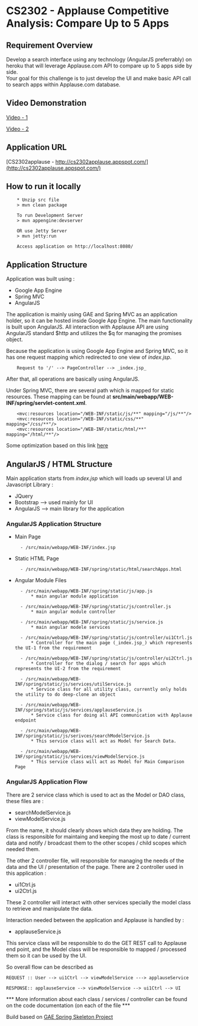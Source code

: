 # CS2302 - Applause Competitive Analysis: Compare Up to 5 Apps 

## Requirement Overview

Develop a search interface using any technology (AngularJS preferrably) 
on heroku that will leverage Applause.com API to compare up to 5 apps side by side.  
Your goal for this challenge is to just develop the UI and make basic API call to 
search apps within Applause.com database.

## Video Demonstration

[Video - 1](http://www.screencast.com/t/ZMFhQzW0S2)

[Video - 2](http://www.screencast.com/t/kkn1X7V6)


## Application URL 

[CS2302applause - http://cs2302applause.appspot.com/](http://cs2302applause.appspot.com/)

## How to run it locally

		* Unzip src file
		> mvn clean package
		
		To run Development Server
		> mvn appengine:devserver
		
		OR use Jetty Server
		> mvn jetty:run
		
		Access application on http://localhost:8080/


## Application Structure

Application was built using : 

* Google App Engine 
* Spring MVC
* AngularJS 

The application is mainly using GAE and Spring MVC as an application holder, so it
can be hosted inside Google App Engine. The main functionality is built upon AngularJS. 
All interaction with Applause API are using AngularJS standard $http and utilizes the $q
for managing the promises object. 

Because the application is using Google App Engine and Spring MVC, so it has one request 
mapping which redirected to one view of _index.jsp_.

        Request to '/' --> PageController --> _index.jsp_
    	
After that, all operations are basically using AngularJS. 

Under Spring MVC, there are several path which is mapped for static resources. These mapping can be found at __src/main/webapp/WEB-INF/spring/servlet-content.xml__. 

```
    <mvc:resources location="/WEB-INF/static/js/**" mapping="/js/**"/>
	<mvc:resources location="/WEB-INF/static/css/**" mapping="/css/**"/>
	<mvc:resources location="/WEB-INF/static/html/**" mapping="/html/**"/>
```
Some optimization based on this link [here](https://developers.google.com/appengine/articles/spring_optimization
)

## AngularJS / HTML Structure

Main application starts from _index.jsp_ which will loads up several UI and Javascript Library :

* JQuery
* Bootstrap --> used mainly for UI
* AngularJS --> main library for the application

### AngularJS Application Structure 

* Main Page
		
        - /src/main/webapp/WEB-INF/index.jsp

* Static HTML Page
        
        - /src/main/webapp/WEB-INF/spring/static/html/searchApps.html
        
* Angular Module Files

        - /src/main/webapp/WEB-INF/spring/static/js/app.js 
            * main angular module application
            
        - /src/main/webapp/WEB-INF/spring/static/js/controller.js
            * main angular module controller
            
        - /src/main/webapp/WEB-INF/spring/static/js/service.js
            * main angular modele services
            
        - /src/main/webapp/WEB-INF/spring/static/js/controller/ui1Ctrl.js
            * Controller for the main page (_index.jsp_) which represents the UI-1 from the requirement
        
        - /src/main/webapp/WEB-INF/spring/static/js/controller/ui2Ctrl.js
            * Controller for the dialog / search for apps which represents the UI-2 from the requirement

        - /src/main/webapp/WEB-INF/spring/static/js/services/utilService.js
            * Service class for all utility class, currently only holds the utility to do deep-clone an object
            
        - /src/main/webapp/WEB-INF/spring/static/js/services/applauseService.js
            * Service class for doing all API communication with Applause endpoint
            
        - /src/main/webapp/WEB-INF/spring/static/js/serivces/searchModelService.js
            * This service class will act as Model for Search Data.
            
        - /src/main/webapp/WEB-INF/spring/static/js/services/viewModelService.js
            * This service class will act as Model for Main Comparison Page
            
### AngularJS Application Flow

There are 2 service class which is used to act as the Model or DAO class, these files are :

* searchModelService.js
* viewModelService.js

From the name, it should clearly shows which data they are holding. The class is responsible for maintaing and keeping the most up to date / current data and notify / broadcast them to the other scopes / child scopes which needed them. 

The other 2 controller file, will responsible for managing the needs of the data and the UI / presentation of the page. There are 2 controller used in this application : 

* ui1Ctrl.js
* ui2Ctrl.js


These 2 controller will interact with other services specially the model class to retrieve and manipulate the data. 

Interaction needed between the application and Applause is handled by :

* applauseService.js

This service class will be responsible to do the GET REST call to Applause end point, and the Model class will be responsible to mapped / processed them so it can be used by the UI. 

So overall flow can be described as 

```
REQUEST :: User --> ui1Ctrl --> viewModelService ---> applauseService

RESPONSE:: applauseService --> viewModelService --> ui1Ctrl --> UI
```


*** More information about each class / services / controller can be found on the code documentation (on each of the file ***

Build based on [GAE Spring Skeleton Project](https://github.com/smulyono/gaeskeleton)







